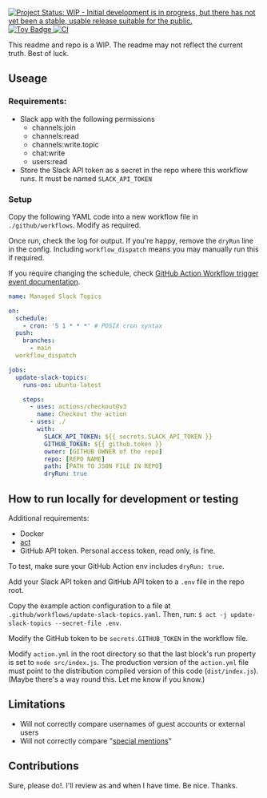 <a href="https://www.repostatus.org/#wip"><img src="https://www.repostatus.org/badges/latest/wip.svg" alt="Project Status: WIP - Initial development is in progress, but there has not yet been a stable, usable release suitable for the public." /></a>
<a href="https://project-types.github.io/#toy">
<img src="https://img.shields.io/badge/project%20type-toy-blue" alt="Toy Badge"/>
</a>
[![CI](https://github.com/Relequestual/manage-slack-channels/actions/workflows/ci.yaml/badge.svg?branch=main)](https://github.com/Relequestual/manage-slack-channels/actions/workflows/ci.yaml)

This readme and repo is a WIP.
The readme may not reflect the current truth. Best of luck.

## Useage

### Requirements:

- Slack app with the following permissions
  - channels:join
  - channels:read
  - channels:write.topic
  - chat:write
  - users:read
- Store the Slack API token as a secret in the repo where this workflow runs. It must be named `SLACK_API_TOKEN`

### Setup

Copy the following YAML code into a new workflow file in `./github/workflows`.
Modify as required.

Once run, check the log for output. If you're happy, remove the `dryRun` line in the config.
Including `workflow_dispatch` means you may manually run this if required.

If you require changing the schedule, check [GitHub Action Workflow trigger event documentation](https://docs.github.com/en/actions/using-workflows/events-that-trigger-workflows#schedule).

```yaml
name: Managed Slack Topics

on:
  schedule:
    - cron: '5 1 * * *' # POSIX cron syntax
  push:
    branches:
      - main
  workflow_dispatch

jobs:
  update-slack-topics:
    runs-on: ubuntu-latest

    steps:
      - uses: actions/checkout@v3
        name: Checkout the action
      - uses: ./
        with:
          SLACK_API_TOKEN: ${{ secrets.SLACK_API_TOKEN }}
          GITHUB_TOKEN: ${{ github.token }}
          owner: [GITHUB OWNER of the repo]
          repo: [REPO NAME]
          path: [PATH TO JSON FILE IN REPO]
          dryRun: true
```

## How to run locally for development or testing

Additional requirements:

- Docker
- [act](https://github.com/nektos/act)
- GitHub API token. Personal access token, read only, is fine.

To test, make sure your GitHub Action env includes `dryRun: true`.

Add your Slack API token and GitHub API token to a `.env` file in the repo root.

Copy the example action configuration to a file at `.github/workflows/update-slack-topics.yaml`.
Then, run: `$ act -j update-slack-topics --secret-file .env`.

Modify the GitHub token to be `secrets.GITHUB_TOKEN` in the workflow file.

Modify `action.yml` in the root directory so that the last block's run property is set to `node src/index.js`. The production version of the `action.yml` file must point to the distribution compiled version of this code (`dist/index.js`). (Maybe there's a way round this. Let me know if you know.)

## Limitations

- Will not correctly compare usernames of guest accounts or external users
- Will not correctly compare "[special mentions](https://api.slack.com/reference/surfaces/formatting#special-mentions)"

## Contributions

Sure, please do!. I'll review as and when I have time.
Be nice. Thanks.
